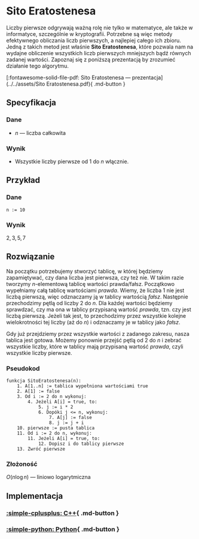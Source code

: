 # Sito Eratostenesa

Liczby pierwsze odgrywają ważną rolę nie tylko w matematyce, ale także w informatyce, szczególnie w kryptografii. Potrzebne są więc metody efektywnego obliczania liczb pierwszych, a najlepiej całego ich zbioru. Jedną z takich metod jest właśnie **Sito Eratostenesa**, które pozwala nam na wydajne obliczenie wszystkich liczb pierwszych mniejszych bądź równych zadanej wartości. Zapoznaj się z poniższą prezentacją by zrozumieć działanie tego algorytmu.

[:fontawesome-solid-file-pdf: Sito Eratostenesa — prezentacja](../../assets/Sito Eratostenesa.pdf){ .md-button }

## Specyfikacja

### Dane

* $n$ — liczba całkowita

### Wynik

* Wszystkie liczby pierwsze od $1$ do $n$ włącznie.

## Przykład

### Dane

```
n := 10
```

### Wynik

$2, 3, 5, 7$ 

## Rozwiązanie

Na początku potrzebujemy stworzyć tablicę, w której będziemy zapamiętywać, czy dana liczba jest pierwsza, czy też nie. W takim razie tworzymy $n$-elementową tablicę wartości prawda/fałsz. Początkowo wypełniamy całą tablicę wartościami *prawda*. Wiemy, że liczba $1$ nie jest liczbą pierwszą, więc odznaczamy ją w tablicy wartością *fałsz*. Następnie przechodzimy pętlą od liczby $2$ do $n$. Dla każdej wartości będziemy sprawdzać, czy ma ona w tablicy przypisaną wartość *prawda*, tzn. czy jest liczbą pierwszą. Jeżeli tak jest, to przechodzimy przez wszystkie kolejne wielokrotności tej liczby (aż do $n$) i odznaczamy je w tablicy jako *fałsz*.

Gdy już przejdziemy przez wszystkie wartości z zadanego zakresu, nasza tablica jest gotowa. Możemy ponownie przejść pętlą od $2$ do $n$ i zebrać wszystkie liczby, które w tablicy mają przypisaną wartość *prawda*, czyli wszystkie liczby pierwsze.

### Pseudokod

```
funkcja SitoEratostenesa(n):
    1. A[1..n] := tablica wypełniona wartościami true
    2. A[1] := false
    3. Od i := 2 do n wykonuj:
        4. Jeżeli A[i] = true, to:
            5. j := i * 2
            6. Dopóki j <= n, wykonuj:
                7. A[j] := false
                8. j := j + i
    10. pierwsze := pusta tablica
    11. Od i := 2 do n, wykonuj:
        11. Jeżeli A[i] = true, to:
            12. Dopisz i do tablicy pierwsze
    13. Zwróć pierwsze
```

### Złożoność

$O(n\log{n})$ — liniowo logarytmiczna

## Implementacja

### [:simple-cplusplus: C++](../../programming/c++/algorithms/integers/eratosthenes-sieve.md){ .md-button }

### [:simple-python: Python](../../programming/python/algorithms/integers/eratosthenes-sieve.md){ .md-button }
